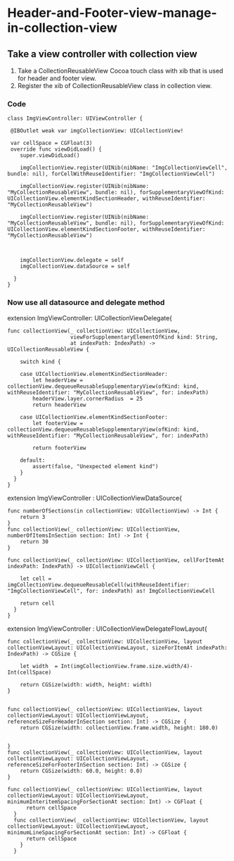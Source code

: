 # Header-and-Footer-view-manage-in-collection-view

## Take a view controller with collection view

 1. Take a CollectionReusableView Cocoa touch class with xib that is used for header and footer view.
 2. Register the xib of CollectionReusableView class in collection view. 
 
### Code 
    
    class ImgViewController: UIViewController {
    
     @IBOutlet weak var imgCollectionView: UICollectionView!
    
     var cellSpace = CGFloat(3)
     override func viewDidLoad() {
        super.viewDidLoad()
        
        imgCollectionView.register(UINib(nibName: "ImgCollectionViewCell", bundle: nil), forCellWithReuseIdentifier: "ImgCollectionViewCell")
        
        imgCollectionView.register(UINib(nibName: "MyCollectionReusableView", bundle: nil), forSupplementaryViewOfKind: UICollectionView.elementKindSectionHeader, withReuseIdentifier: "MyCollectionReusableView")
        
        imgCollectionView.register(UINib(nibName: "MyCollectionReusableView", bundle: nil), forSupplementaryViewOfKind: UICollectionView.elementKindSectionFooter, withReuseIdentifier: "MyCollectionReusableView")
        
        
        
        imgCollectionView.delegate = self
        imgCollectionView.dataSource = self
        
      }
    }

### Now use all datasource and delegate method


extension ImgViewController: UICollectionViewDelegate{
    
    
    
    func collectionView(_ collectionView: UICollectionView,
                        viewForSupplementaryElementOfKind kind: String,
                        at indexPath: IndexPath) -> UICollectionReusableView {
        
        switch kind {
        
        case UICollectionView.elementKindSectionHeader:
            let headerView = collectionView.dequeueReusableSupplementaryView(ofKind: kind, withReuseIdentifier: "MyCollectionReusableView", for: indexPath)
            headerView.layer.cornerRadius  = 25
            return headerView
            
        case UICollectionView.elementKindSectionFooter:
            let footerView = collectionView.dequeueReusableSupplementaryView(ofKind: kind, withReuseIdentifier: "MyCollectionReusableView", for: indexPath)
            
            return footerView
            
        default:
            assert(false, "Unexpected element kind")
        }
      }
    }
extension ImgViewController : UICollectionViewDataSource{
    
    func numberOfSections(in collectionView: UICollectionView) -> Int {
        return 3
    }
    func collectionView(_ collectionView: UICollectionView, numberOfItemsInSection section: Int) -> Int {
        return 30
    }
    
    func collectionView(_ collectionView: UICollectionView, cellForItemAt indexPath: IndexPath) -> UICollectionViewCell {
        
        let cell = imgCollectionView.dequeueReusableCell(withReuseIdentifier: "ImgCollectionViewCell", for: indexPath) as! ImgCollectionViewCell
        
        return cell
      }
    }

extension ImgViewController : UICollectionViewDelegateFlowLayout{
    
    func collectionView(_ collectionView: UICollectionView, layout collectionViewLayout: UICollectionViewLayout, sizeForItemAt indexPath: IndexPath) -> CGSize {
        
        let width  = Int(imgCollectionView.frame.size.width/4)-Int(cellSpace)
        
        return CGSize(width: width, height: width)
    }
    
    
    func collectionView(_ collectionView: UICollectionView, layout collectionViewLayout: UICollectionViewLayout, referenceSizeForHeaderInSection section: Int) -> CGSize {
        return CGSize(width: collectionView.frame.width, height: 180.0)
        
        
    }
    func collectionView(_ collectionView: UICollectionView, layout collectionViewLayout: UICollectionViewLayout, referenceSizeForFooterInSection section: Int) -> CGSize {
        return CGSize(width: 60.0, height: 0.0)
    }
    
    func collectionView(_ collectionView: UICollectionView, layout collectionViewLayout: UICollectionViewLayout, minimumInteritemSpacingForSectionAt section: Int) -> CGFloat {
          return cellSpace
      }
      func collectionView(_ collectionView: UICollectionView, layout collectionViewLayout: UICollectionViewLayout, minimumLineSpacingForSectionAt section: Int) -> CGFloat {
          return cellSpace
        }
      }
